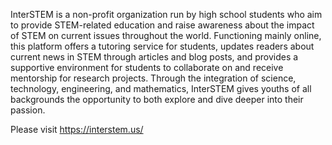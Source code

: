 InterSTEM is a non-profit organization run by high school students who aim to provide STEM-related education and raise awareness about the impact of STEM on current issues throughout the world. Functioning mainly online, this platform offers a tutoring service for students, updates readers about current news in STEM through articles and blog posts, and provides a supportive environment for students to collaborate on and receive mentorship for research projects. Through the integration of science, technology, engineering, and mathematics, InterSTEM gives youths of all backgrounds the opportunity to both explore and dive deeper into their passion. 

Please visit https://interstem.us/
